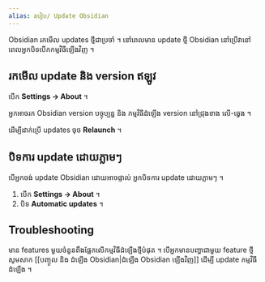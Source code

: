 ```yaml
---
alias: របៀប/ Update Obsidian
---
```


Obsidian រកមើល updates ថ្មីជាប្រចាំ ។ នៅពេលមាន update ថ្មី Obsidian នៅប្រើវានៅពេលអ្នកបិទបើកកម្មវិធីឡើងវិញ ។

## រកមើល update និង version ឥឡូវ

បើក **Settings → About** ។

អ្នកអាចរក Obsidian version បច្ចុប្បន្ន និង កម្មវិធីដំឡើង version នៅជ្រុងខាង លើ-ឆ្វេង ។

ដើម្បីដាក់ប្រើ updates ចុច **Relaunch** ។

## បិទការ update ដោយភ្លាមៗ

បើអ្នកចង់ update Obsidian ដោយអាចផ្ទាល់ អ្នកបិទការ update ដោយភ្លាមៗ ។

1. បើក **Settings → About** ។
2. បិទ **Automatic updates** ។

## Troubleshooting

មាន features មួយចំនួនពឹងផ្អែកលើកម្មវិធីដំឡើងថ្មីបំផុត ។ បើអ្នកមានបញ្ហាជាមួយ feature ថ្មី សូមសាក [[បញ្ចូល និង ដំឡើង Obsidian|ដំឡើង Obsidian ឡើងវិញ]] ដើម្បី update កម្មវិធីដំឡើង ។
